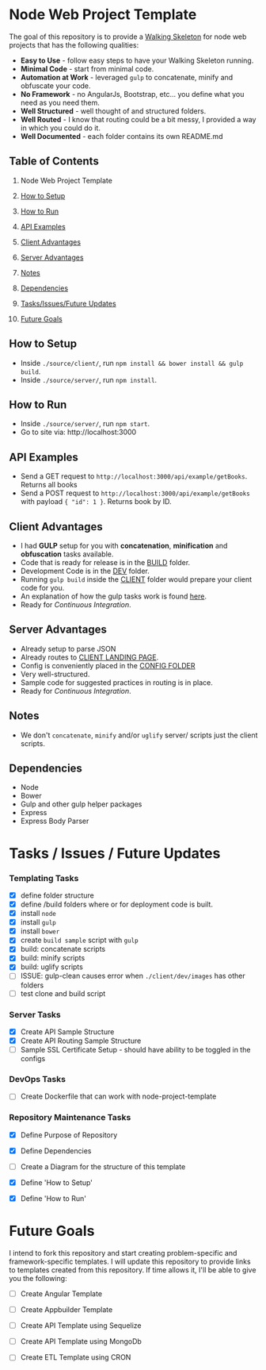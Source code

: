 # Node Web Project Template
The goal of this repository is to provide a [Walking Skeleton](http://c2.com/cgi/wiki?WalkingSkeleton) for node web projects that has the following qualities:

* **Easy to Use** - follow easy steps to have your Walking Skeleton running.
* **Minimal Code** - start from minimal code.
* **Automation at Work** - leveraged `gulp` to concatenate, minify and obfuscate your code.
* **No Framework** - no AngularJs, Bootstrap, etc... you define what you need as you need them.
* **Well Structured** - well thought of and structured folders.
* **Well Routed** - I know that routing could be a bit messy, I provided a way in which you could do it.
* **Well Documented** - each folder contains its own README.md

## Table of Contents
1. Node Web Project Template

  1. [How to Setup](https://github.com/RedTint/node-web-project-template#how-to-setup)

  2. [How to Run](https://github.com/RedTint/node-web-project-template#how-to-run)

  3. [API Examples](https://github.com/RedTint/node-web-project-template#api-examples)
  
  4. [Client Advantages](https://github.com/RedTint/node-web-project-template#client-advantages)

  5. [Server Advantages](https://github.com/RedTint/node-web-project-template#server-advantages)

  6. [Notes](https://github.com/RedTint/node-web-project-template#notes)

  7. [Dependencies](https://github.com/RedTint/node-web-project-template#dependencies)

  8. [Tasks/Issues/Future Updates](https://github.com/RedTint/node-web-project-template#tasks--issues--future-updates)

  9. [Future Goals](https://github.com/RedTint/node-web-project-template#future-goals)

## How to Setup
- Inside `./source/client/`, run `npm install && bower install && gulp build`.
- Inside `./source/server/`, run `npm install`.


## How to Run
- Inside `./source/server/`, run `npm start`.
- Go to site via: http://localhost:3000


## API Examples
- Send a GET request to `http://localhost:3000/api/example/getBooks`. Returns all books
- Send a POST request to `http://localhost:3000/api/example/getBooks` with payload `{ "id": 1 }`. Returns book by ID.


## Client Advantages
- I had **GULP** setup for you with **concatenation**, **minification** and **obfuscation** tasks available.
- Code that is ready for release is in the [BUILD](./source/client/build) folder.
- Development Code is in the [DEV](./source/client/dev) folder.
- Running `gulp build` inside the [CLIENT](./source/client) folder would prepare your client code for you.
- An explanation of how the gulp tasks work is found [here](./source/client/README.md).
- Ready for *Continuous Integration*.


## Server Advantages
- Already setup to parse JSON
- Already routes to [CLIENT LANDING PAGE](./source/client/dev/index.html).
- Config is conveniently placed in the [CONFIG FOLDER](./source/server/configs/config.json)
- Very well-structured.
- Sample code for suggested practices in routing is in place.
- Ready for *Continuous Integration*.

## Notes
- We don't `concatenate`, `minify` and/or `uglify` server/ scripts just the client scripts.

## Dependencies
- Node
- Bower
- Gulp and other gulp helper packages
- Express
- Express Body Parser

# Tasks / Issues / Future Updates

### Templating Tasks

- [x] define folder structure
- [x] define /build folders where or for deployment code is built.
- [x] install `node`
- [x] install `gulp`
- [x] install `bower` 
- [x] create `build sample` script with `gulp`
- [x] build: concatenate scripts
- [x] build: minify scripts
- [x] build: uglify scripts
- [ ] ISSUE: gulp-clean causes error when `./client/dev/images` has other folders
- [ ] test clone and build script

### Server Tasks

- [x] Create API Sample Structure
- [x] Create API Routing Sample Structure
- [ ] Sample SSL Certificate Setup - should have ability to be toggled in the configs

### DevOps Tasks

- [ ] Create Dockerfile that can work with node-project-template

### Repository Maintenance Tasks

- [x] Define Purpose of Repository
- [x] Define Dependencies
- [ ] Create a Diagram for the structure of this template
- [x] Define 'How to Setup'
- [x] Define 'How to Run'


# Future Goals
I intend to fork this repository and start creating problem-specific and framework-specific templates. I will update this repository to provide links to templates created from this repository. If time allows it, I'll be able to give you the following:

- [ ] Create Angular Template
- [ ] Create Appbuilder Template
- [ ] Create API Template using Sequelize
- [ ] Create API Template using MongoDb
- [ ] Create ETL Template using CRON

